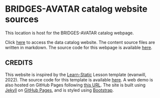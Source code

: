 # BRIDGES-AVATAR catalog website sources

This location is host for the BRIDGES-AVATAR catalog webpage. 

Click [here](https://bridges-avatar.github.io/pc3-catalog-webpage) to access the data catalog website. The content source files are written in markdown. The source code for this webpage is available [here](https://github.com/bridges-avatar/catalog-webpage).

## CREDITS

This website is inspired by the [Learn-Static](https://github.com/learn-static) Lesson template (evanwill, 2022). The source code for this template is available [here](https://github.com/learn-static/lesson-template). A web demo is also hosted on GitHub Pages following [this URL](https://learn-static.github.io/lesson-template/).
The site is built using [Jekyll](https://jekyllrb.com/) on [GitHub Pages](https://pages.github.com/), and is styled using [Bootstrap](https://getbootstrap.com/).
